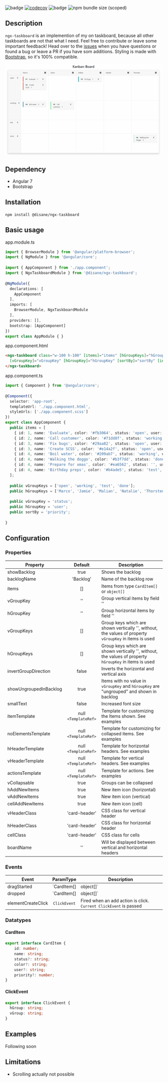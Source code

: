 ![badge](https://api.codeclimate.com/v1/badges/e7183f0854e6cf832261/maintainability) [![codecov](https://codecov.io/gh/Disane87/ngx-taskboard/branch/master/graph/badge.svg)](https://codecov.io/gh/Disane87/ngx-taskboard) ![badge](https://img.shields.io/npm/v/@disane/ngx-taskboard) ![npm bundle size (scoped)](https://img.shields.io/bundlephobia/minzip/@disane/ngx-taskboard)

## Description
`ngx-taskboard` is an implemention of my on taskboard, because all other taskboards are not that what I need. Feel free to contribute or leave some important feedback! Head over to the [issues](https://github.com/Disane87/ngx-taskboard/issues) when you have questions or found a bug or leave a PR if you have som additions. Styling is made with [Bootstrap](https://github.com/twbs/bootstrap), so it's 100% compatible.

![Taskboard](https://github.com/Disane87/ngx-taskboard/blob/master/docs/images/taskboard.gif)

## Dependency
- Angular 7
- Bootstrap

## Installation
`npm install @disane/ngx-taskboard`

## Basic usage

app.module.ts
```ts
import { BrowserModule } from '@angular/platform-browser';
import { NgModule } from '@angular/core';

import { AppComponent } from './app.component';
import { NgxTaskboardModule } from '@disane/ngx-taskboard';

@NgModule({
  declarations: [
    AppComponent
  ],
  imports: [
    BrowserModule, NgxTaskboardModule
  ],
  providers: [],
  bootstrap: [AppComponent]
})
export class AppModule { }

```

app.component.html
```html
<ngx-taskboard class="w-100 h-100" [items]="items" [hGroupKeys]="hGroupKeys" [vGroupKeys]="vGroupKeys"
  [vGroupKey]="vGroupKey" [hGroupKey]="hGroupKey" [sortBy]="sortBy" [invertGroupDirection]="false">
</ngx-taskboard>
```

app.component.ts
```ts
import { Component } from '@angular/core';

@Component({
  selector: 'app-root',
  templateUrl: './app.component.html',
  styleUrls: ['./app.component.scss']
})
export class AppComponent {
  public items = [
    { id: 1, name: 'Evaluate', color: '#fb3064', status: 'open', user: 'Marco', priority: 1 },
    { id: 2, name: 'Call customer', color: '#71dd8f', status: 'working', user: 'Jamie', priority: 1 },
    { id: 3, name: 'Fix bugs', color: '#29aa82', status: 'open', user: 'Malian', priority: 1 },
    { id: 3, name: 'Create SCSS', color: '#e14a2f', status: 'open', user: 'Marco', priority: 1 },
    { id: 4, name: 'Boil water', color: '#209ab7', status: 'working', user: 'Marco', priority: 2 },
    { id: 4, name: 'Walking the doggo', color: '#b3f7dd', status: 'done', user: 'Thorsten', priority: 3 },
    { id: 4, name: 'Prepare for xmas', color: '#ea6562', status: '', user: '' },
    { id: 4, name: 'Birthday preps', color: '#b4ade5', status: 'test', user: '', priority: 5 }
  ];

  public vGroupKeys = ['open', 'working', 'test', 'done'];
  public hGroupKeys = ['Marco', 'Jamie', 'Malian', 'Natalie', 'Thorsten'];

  public vGroupKey = 'status';
  public hGroupKey = 'user';
  public sortBy = 'priority';

}

```

## Configuration
### Properties
| Property               |       Default        | Description                                                                                                 |
| ---------------------- | :------------------: | ----------------------------------------------------------------------------------------------------------- |
| showBacklog            |         true         | Shows the backlog                                                                                           |
| backlogName            |      'Backlog'       | Name of the backlog row                                                                                     |
| items                  |          []          | Items from type `CardItem[]` or `object[]`                                                                  |
| vGroupKey              |          ''          | Group vertical items by field '<xyz>'                                                                       |
| hGroupKey              |          ''          | Group horizontal items by field '<xyz>'                                                                     |
| vGroupKeys             |          []          | Group keys which are shown vertically '<xyz>', without, the values of property `vGroupKey` in items is used |
| hGroupKeys             |          []          | Group keys which are shown vertically '<xyz>', without, the values of property `hGroupKey` in items is used |
| invertGroupDirection   |        false         | Inverts the horizontal and vertical axis                                                                    |
| showUngroupedInBacklog |         true         | Items with no value in `vGroupKey` and `hGroupKey` are "ungrouped" and shown in backlog                     |
| smallText              |        false         | Increased font size                                                                                         |
| itemTemplate           | null `<TemplateRef>` | Template for customizing the Items shown. See examples                                                      |
| noElementsTemplate     | null `<TemplateRef>` | Template for customizing for collapsed items. See examples                                                  |
| hHeaderTemplate        | null `<TemplateRef>` | Template for horizontal headers. See examples                                                               |
| vHeaderTemplate        | null `<TemplateRef>` | Template for vertical headers. See examples                                                                 |
| actionsTemplate        | null `<TemplateRef>` | Template for actions. See examples                                                                          |
| vCollapsable           |         true         | Groups can be collapsed                                                                                     |
| hAddNewItems           |         true         | New item icon (horizontal)                                                                                  |
| vAddNewItems           |         true         | New item icon (vertical)                                                                                    |
| cellAddNewItems        |         true         | New item icon (cell)                                                                                        |
| vHeaderClass           |    'card-header'     | CSS class for vertical header                                                                               |
| hHeaderClass           |    'card-header'     | CSS class for horizontal header                                                                             |
| cellClass              |    'card-header'     | CSS class for cells                                                                                         |
| boardName              |          ''          | Will be displayed between vertical and horizontal headers                                                   |

  
### Events
| Event              |        ParamType        | Description                                                       |
| ------------------ | :---------------------: | ----------------------------------------------------------------- |
| dragStarted        | `CardItem[] | object[]` | Fired when the user drags an item. Current item is passed         |
| dropped            | `CardItem[] | object[]` | Fired when an item is dropped. Current item is passed             |
| elementCreateClick |      `ClickEvent`       | Fired when an add action is click. `Current ClickEvent` is passed |

### Datatypes
#### CardItem
```ts
export interface CardItem {
    id: number;
    name: string;
    status?: string;
    color?: string;
    user?: string;
    priority?: number;
}
```
#### ClickEvent
```ts
export interface ClickEvent {
  hGroup: string; 
  vGroup: string;
}
```

## Examples
Following soon

## Limitations
- Scrolling actually not possible
